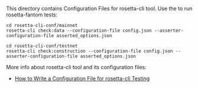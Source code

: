 This directory contains Configuration Files for rosetta-cli tool.
Use the to run rosetta-fantom tests:

```
cd rosetta-cli-conf/mainnet
rosetta-cli check:data --configuration-file config.json --asserter-configuration-file asserted_options.json
```

```
cd rosetta-cli-conf/testnet
rosetta-cli check:construction --configuration-file config.json --asserter-configuration-file asserted_options.json
```

More info about rosetta-cli tool and its configuration files:
* [How to Write a Configuration File for rosetta-cli Testing](https://www.rosetta-api.org/docs/rosetta_configuration_file.html)
